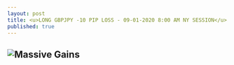 ```yaml
---
layout: post
title: <u>LONG GBPJPY -10 PIP LOSS - 09-01-2020 8:00 AM NY SESSION</u>
published: true
---
```

![Massive Gains](https://www.tradingview.com/x/ZebqrxZw/)
---
